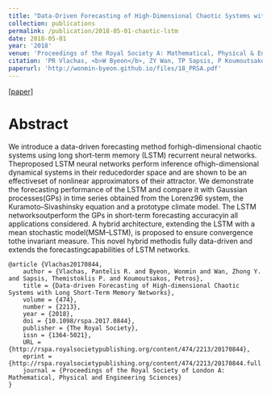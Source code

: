 ```yaml
---
title: "Data-Driven Forecasting of High-Dimensional Chaotic Systems with Long Short-Term Memory Networks"
collection: publications
permalink: /publication/2018-05-01-chaotic-lstm
date: 2018-05-01
year: '2018'
venue: 'Proceedings of the Royal Society A: Mathematical, Physical & Engineering Sciences'
citation: 'PR Vlachas, <b>W Byeon</b>, ZY Wan, TP Sapsis, P Koumoutsakos <b>|</b> <i>Proceedings of the Royal Society A: Mathematical, Physical & Engineering Sciences 2018</i> '
paperurl: 'http://wonmin-byeon.github.io/files/18_PRSA.pdf'
---
```

[[paper]](http://wonmin-byeon.github.io/files/18_PRSA.pdf)

Abstract
==
We introduce a data-driven forecasting method forhigh-dimensional chaotic systems using long short-term memory (LSTM) recurrent neural networks. Theproposed LSTM neural networks perform inference ofhigh-dimensional dynamical systems in their reducedorder space and are shown to be an effectiveset of nonlinear approximators of their attractor. We demonstrate the forecasting performance of the LSTM and compare it with Gaussian processes(GPs) in time series obtained from the Lorenz96 system, the Kuramoto–Sivashinsky equation and a prototype climate model. The LSTM networksoutperform the GPs in short-term forecasting accuracyin all applications considered. A hybrid architecture, extending the LSTM with a  mean stochastic model(MSM–LSTM), is proposed to ensure convergence tothe invariant measure. This novel hybrid methodis fully data-driven and extends the forecastingcapabilities of LSTM networks.

```
@article {Vlachas20170844,
	author = {Vlachas, Pantelis R. and Byeon, Wonmin and Wan, Zhong Y. and Sapsis, Themistoklis P. and Koumoutsakos, Petros},
	title = {Data-driven Forecasting of High-dimensional Chaotic Systems with Long Short-Term Memory Networks},
	volume = {474},
	number = {2213},
	year = {2018},
	doi = {10.1098/rspa.2017.0844},
	publisher = {The Royal Society},
	issn = {1364-5021},
	URL = {http://rspa.royalsocietypublishing.org/content/474/2213/20170844},
	eprint = {http://rspa.royalsocietypublishing.org/content/474/2213/20170844.full.pdf},
	journal = {Proceedings of the Royal Society of London A: Mathematical, Physical and Engineering Sciences}
}
```

